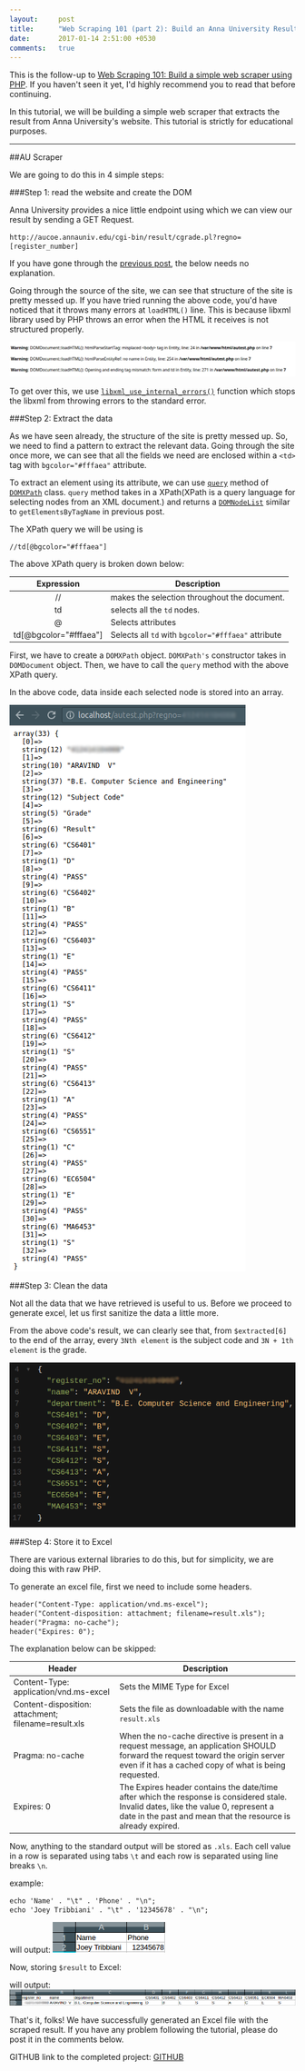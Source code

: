 ```yaml
---
layout:     post
title:      "Web Scraping 101 (part 2): Build an Anna University Result Scraper"
date:       2017-01-14 2:51:00 +0530
comments:   true
---
```


This is the follow-up to [Web Scraping 101: Build a simple web scraper using PHP](/2017/01/13/web-scraping-101/).
If you haven't seen it yet, I'd highly recommend you to read that before continuing.

In this tutorial, we will be building a simple web scraper that extracts the
result from Anna University's website. This tutorial is strictly for educational
purposes.

--------------------------------------------------------------------------------
##AU Scraper

We are going to do this in 4 simple steps:

###Step 1: read the website and create the DOM

Anna University provides a nice little endpoint using which we can view our result
by sending a GET Request.

```
http://aucoe.annauniv.edu/cgi-bin/result/cgrade.pl?regno=[register_number]
```

If you have gone through the [previous post](/2017/01/13/web-scraping-101/), the below needs no explanation.

<script src="https://gist.github.com/AravindVasudev/807a9860088f1be5489d07b57c18344a.js?file=AUScraper_1.php"></script>

Going through the source of the site, we can see that structure of the site is
pretty messed up. If you have tried running the above code, you'd have noticed that
it throws many errors at `loadHTML()` line. This is because libxml library used by
PHP throws an error when the HTML it receives is not structured properly.

![](/public/images/auscraper_1.png)

To get over this, we use [`libxml_use_internal_errors()`](http://php.net/manual/en/function.libxml-use-internal-errors.php) function which stops the libxml from throwing errors to the standard error.

<script src="https://gist.github.com/AravindVasudev/807a9860088f1be5489d07b57c18344a.js?file=AUScraper_2.php"></script>

###Step 2: Extract the data

As we have seen already, the structure of the site is pretty messed up. So, we
need to find a pattern to extract the relevant data. Going through the site once
more, we can see that all the fields we need are enclosed within a `<td>` tag
with `bgcolor="#fffaea"` attribute.

To extract an element using its attribute, we can use [`query`](http://php.net/manual/en/domxpath.query.php)
method of [`DOMXPath`](http://php.net/manual/en/class.domxpath.php) class. `query`
method takes in a XPath(XPath is a query language for selecting nodes from an XML document.)
and returns a [`DOMNodeList`](http://php.net/manual/en/class.domnodelist.php) similar
to `getElementsByTagName` in previous post.

The XPath query we will be using is

```
//td[@bgcolor="#fffaea"]
```

The above XPath query is broken down below:

|      Expression        |               Description                           |
|:----------------------:|-----------------------------------------------------|
|          //            | makes the selection throughout the document.        |
|          td            | selects all the `td` nodes.                         |
|           @            | Selects attributes                                  |
| td[@bgcolor="#fffaea"] | Selects all `td` with `bgcolor="#fffaea"` attribute |

First, we have to create a `DOMXPath` object. `DOMXPath's` constructor takes in
`DOMDocument` object. Then, we have to call the `query` method with the above
XPath query.

<script src="https://gist.github.com/AravindVasudev/807a9860088f1be5489d07b57c18344a.js?file=AUScraper_3.php"></script>

In the above code, data inside each selected node is stored into an array.

![](/public/images/auscraper_2.png)

###Step 3: Clean the data

Not all the data that we have retrieved is useful to us. Before we proceed to
generate excel, let us first sanitize the data a little more.

From the above code's result, we can clearly see that, from `$extracted[6]` to the
end of the array, every `3Nth element` is the subject code and `3N + 1th element`
is the grade.

<script src="https://gist.github.com/AravindVasudev/807a9860088f1be5489d07b57c18344a.js?file=AUScraper_4.php"></script>

![](/public/images/auscraper_3.png)

###Step 4: Store it to Excel

There are various external libraries to do this, but for simplicity, we are doing
this with raw PHP.

To generate an excel file, first we need to include some headers.

```
header("Content-Type: application/vnd.ms-excel");
header("Content-disposition: attachment; filename=result.xls");
header("Pragma: no-cache");
header("Expires: 0");
```

The explanation below can be skipped:

|                Header                                |                 Description                         |
|------------------------------------------------------|-----------------------------------------------------|
| Content-Type: application/vnd.ms-excel               | Sets the MIME Type for Excel                        |
| Content-disposition: attachment; filename=result.xls | Sets the file as downloadable with the name `result.xls`                         |
| Pragma: no-cache                                     | When the no-cache directive is present in a request message, an application SHOULD forward the request toward the origin server even if it has a cached copy of what is being requested.                                  |
| Expires: 0                                           | The Expires header contains the date/time after which the response is considered stale. Invalid dates, like the value 0, represent a date in the past and mean that the resource is already expired. |

Now, anything to the standard output will be stored as `.xls`. Each cell value
in a row is separated using tabs `\t` and each row is separated using line breaks `\n`.

example:

```
echo 'Name' . "\t" . 'Phone' . "\n";
echo 'Joey Tribbiani' . "\t" . '12345678' . "\n";
```

will output:
![](/public/images/auscraper_4.png)

Now, storing `$result` to Excel:

<script src="https://gist.github.com/AravindVasudev/807a9860088f1be5489d07b57c18344a.js?file=AUScraper_5.php"></script>

will output:
![](/public/images/auscraper_5.png)

That's it, folks! We have successfully generated an Excel file with the scraped
result. If you have any problem following the tutorial, please do post it in the
comments below.

GITHUB link to the completed project: [GITHUB](https://github.com/AravindVasudev/AUScraper)
